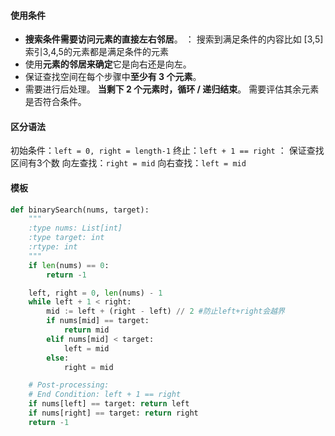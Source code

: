 

#### 使用条件

- **搜索条件需要访问元素的直接左右邻居**。 ： 搜索到满足条件的内容比如 [3,5] 索引3,4,5的元素都是满足条件的元素
- 使用**元素的邻居来确定**它是向右还是向左。
- 保证查找空间在每个步骤中**至少有 3 个元素**。
- 需要进行后处理。 **当剩下 2 个元素时，循环 / 递归结束**。 需要评估其余元素是否符合条件。

#### 区分语法

初始条件：`left = 0, right = length-1`
终止：`left + 1 == right` ： 保证查找区间有3个数
向左查找：`right = mid`
向右查找：`left = mid`

#### 模板

```python
def binarySearch(nums, target):
    """
    :type nums: List[int]
    :type target: int
    :rtype: int
    """
    if len(nums) == 0:
        return -1

    left, right = 0, len(nums) - 1
    while left + 1 < right:
        mid := left + (right - left) // 2 #防止left+right会越界
        if nums[mid] == target:
            return mid
        elif nums[mid] < target:
            left = mid
        else:
            right = mid

    # Post-processing:
    # End Condition: left + 1 == right
    if nums[left] == target: return left
    if nums[right] == target: return right
    return -1
```

